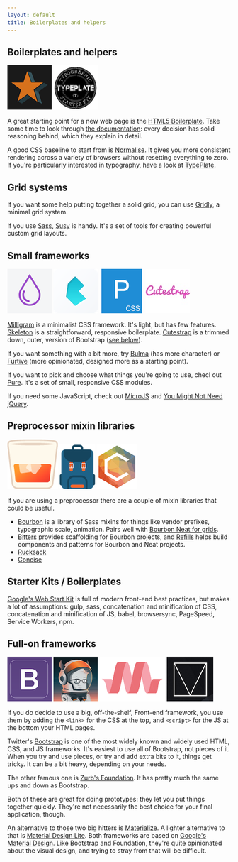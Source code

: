 ```yaml
---
layout: default
title: Boilerplates and helpers
---
```


## Boilerplates and helpers

[![](img/h5bp.png)](https://html5boilerplate.com/) [![](img/typeplate.png)](http://typeplate.com/)

A great starting point for a new web page is the [HTML5 Boilerplate](https://html5boilerplate.com/). Take some time to look through [the documentation](https://github.com/h5bp/html5-boilerplate/blob/5.3.0/dist/doc/TOC.md): every decision has solid reasoning behind, which they explain in detail.

A good CSS baseline to start from is [Normalise](https://necolas.github.io/normalize.css/). It gives you more consistent rendering across a variety of browsers without resetting everything to zero. If you're particularly interested in typography, have a look at [TypePlate](http://typeplate.com/).

## Grid systems

If you want some help putting together a solid grid, you can use [Gridly](http://ionicabizau.github.io/gridly/example/), a minimal grid system.

If you use [Sass](http://sass-lang.com/), [Susy](http://susy.oddbird.net/) is handy. It's a set of tools for creating powerful custom grid layouts.

## Small frameworks

 [![](img/milligram.png)](http://milligram.github.io/) [![](img/bulma.png)](http://bulma.io/) [![](img/pure.png)](http://purecss.io/) [![](img/cutestrap.jpg)](https://www.cutestrap.com/)

[Milligram](http://milligram.github.io/) is a minimalist CSS framework. It's light, but has few features. [Skeleton](http://getskeleton.com/) is a straightforward, responsive boilerplate. [Cutestrap](https://www.cutestrap.com/) is a trimmed down, cuter, version of Bootstrap ([see below](#full-on-frameworks)).

If you want something with a bit more, try [Bulma](http://bulma.io/) (has more character) or [Furtive](http://furtive.co/) (more opinionated, designed more as a starting point).

If you want to pick and choose what things you're going to use, checl out [Pure](http://purecss.io/). It's a set of small, responsive CSS modules.

If you need some JavaScript, check out [MicroJS](http://microjs.com/) and [You Might Not Need jQuery](http://youmightnotneedjquery.com/).

## Preprocessor mixin libraries

[![](img/bourbon.png)](http://bourbon.io/) [![](img/rucksack.png)](http://simplaio.github.io/rucksack/) [![](img/concise.png)](http://concisecss.com/)

If you are using a preprocessor there are a couple of mixin libraries that could be useful.

* [Bourbon](http://bourbon.io/) is a library of Sass mixins for things like vendor prefixes, typographic scale, animation. Pairs well with [Bourbon Neat for grids](http://neat.bourbon.io/).
* [Bitters](http://bitters.bourbon.io/) provides scaffolding for Bourbon projects, and [Refills](http://refills.bourbon.io/) helps build components and patterns for Bourbon and Neat projects.
* [Rucksack](http://simplaio.github.io/rucksack/)
* [Concise](http://concisecss.com/)

## Starter Kits / Boilerplates

[Google's Web Start Kit](https://developers.google.com/web/tools/starter-kit/) is full of modern front-end best practices, but makes a lot of assumptions: gulp, sass, concatenation and minification of CSS, concatenation and minification of JS, babel, browsersync, PageSpeed, Service Workers, npm.

## Full-on frameworks

[![](img/bootstrap.png)](http://getbootstrap.com/) [![](img/foundation.png)](http://foundation.zurb.com/) [![](img/materialize.png)](http://materializecss.com/) [![](img/mdl.png)](http://www.getmdl.io/)

If you do decide to use a big, off-the-shelf, Front-end framework, you use them by adding the `<link>` for the CSS at the top, and `<script>` for the JS at the bottom your HTML pages.

<!--codex ignore all-->
Twitter's [Bootstrap](http://getbootstrap.com/) is one of the most widely known and widely used HTML, CSS, and JS frameworks. It's easiest to use all of Bootstrap, not pieces of it. When you try and use pieces, or try and add extra bits to it, things get tricky. It can be a bit heavy, depending on your needs.

The other famous one is [Zurb's Foundation](http://foundation.zurb.com/). It has pretty much the same ups and down as Bootstrap.

Both of these are great for doing prototypes: they let you put things together quickly. They're not necessarily the best choice for your final application, though.

An alternative to those two big hitters is [Materialize](http://materializecss.com/). A lighter alternative to that is [Material Design Lite](http://www.getmdl.io/). Both frameworks are based on [Google's Material Design](https://www.google.com/design/spec/material-design/introduction.html). Like Bootstrap and Foundation, they're quite opinionated about the visual design, and trying to stray from that will be difficult.
